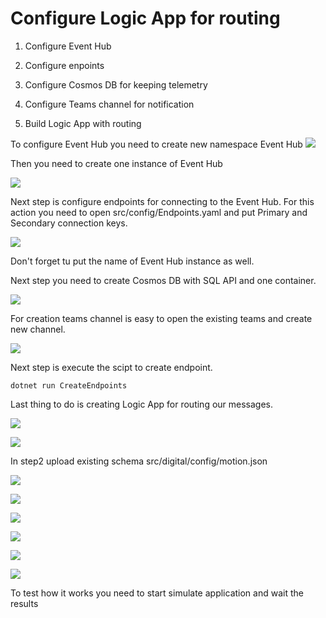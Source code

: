 <H1>Configure Logic App for routing</H1>

1. Configure Event Hub

2. Configure enpoints

3. Configure Cosmos DB for keeping telemetry

4. Configure Teams channel for notification

5. Build Logic App with routing

To configure Event Hub you need to create new namespace Event Hub
![](https://github.com/sergiibielskyi/parking/blob/master/images/eventhub.png)

Then you need to create one instance of Event Hub

![](https://github.com/sergiibielskyi/parking/blob/master/images/createhub.png)

Next step is configure endpoints for connecting to the Event Hub. For this action you need to open src/config/Endpoints.yaml and put Primary and Secondary connection keys.

![](https://github.com/sergiibielskyi/parking/blob/master/images/connectionhub.png)

Don't forget tu put the name of Event Hub instance as well.

Next step you need to create Cosmos DB with SQL API and one container.

![](https://github.com/sergiibielskyi/parking/blob/master/images/cosmosdb.png)

For creation teams channel is easy to open the existing teams and create new channel.

![](https://github.com/sergiibielskyi/parking/blob/master/images/teams.png)

Next step is execute the scipt to create endpoint.

```
dotnet run CreateEndpoints
```
Last thing to do is creating Logic App for routing our messages.

![](https://github.com/sergiibielskyi/parking/blob/master/images/logicapp.png)

![](https://github.com/sergiibielskyi/parking/blob/master/images/step1.png)

In step2 upload existing schema src/digital/config/motion.json

![](https://github.com/sergiibielskyi/parking/blob/master/images/step2.png)

![](https://github.com/sergiibielskyi/parking/blob/master/images/step3.png)

![](https://github.com/sergiibielskyi/parking/blob/master/images/step4.png)

![](https://github.com/sergiibielskyi/parking/blob/master/images/step5.png)

![](https://github.com/sergiibielskyi/parking/blob/master/images/step6.png)

![](https://github.com/sergiibielskyi/parking/blob/master/images/step7.png)

To test how it works you need to start simulate application and wait the results
